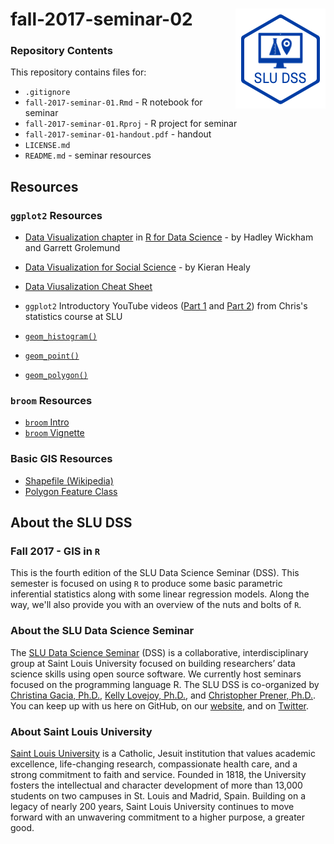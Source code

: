 fall-2017-seminar-02 <img src="https://raw.githubusercontent.com/slu-dss/fall-2017-seminar-01/sources/logo.png" align="right" />
===========================================================

### Repository Contents
This repository contains files for:
-   `.gitignore`
-   `fall-2017-seminar-01.Rmd` - R notebook for seminar
-   `fall-2017-seminar-01.Rproj` - R project for seminar
-   `fall-2017-seminar-01-handout.pdf` - handout
-   `LICENSE.md`
-   `README.md` - seminar resources

## Resources
### `ggplot2` Resources
*   [Data Visualization chapter](http://r4ds.had.co.nz/data-visualisation.html) in [R for Data Science](http://r4ds.had.co.nz) - by Hadley Wickham and Garrett Grolemund
*   [Data Visualization for Social Science](http://socviz.co) - by Kieran Healy
*   [Data Viusalization Cheat Sheet](https://github.com/rstudio/cheatsheets/raw/master/source/pdfs/ggplot2-cheatsheet-2.1.pdf)
*   `ggplot2` Introductory YouTube videos ([Part 1](https://www.youtube.com/watch?v=eT_6tw4fWRE&t) and [Part 2](https://www.youtube.com/watch?v=EHZ2JtVCDCQ)) from Chris's statistics course at SLU

*   [`geom_histogram()`](http://ggplot2.tidyverse.org/reference/geom_histogram.html)
*   [`geom_point()`](http://ggplot2.tidyverse.org/reference/geom_point.html)
*   [`geom_polygon()`](http://ggplot2.tidyverse.org/reference/geom_polygon.html)

### `broom` Resources
*   [`broom` Intro](https://github.com/tidyverse/broom/blob/master/README.md)
*   [`broom` Vignette](https://cran.r-project.org/web/packages/broom/vignettes/broom.html)

### Basic GIS Resources
*   [Shapefile (Wikipedia)](https://en.wikipedia.org/wiki/Shapefile)
*   [Polygon Feature Class](http://wiki.gis.com/wiki/index.php/Polygon_Feature_Class)

## About the SLU DSS
### Fall 2017 - GIS in `R`
This is the fourth edition of the SLU Data Science Seminar (DSS). This semester is focused on using `R` to produce some basic parametric inferential statistics along with some linear regression models. Along the way, we'll also provide you with an overview of the nuts and bolts of `R`.

### About the SLU Data Science Seminar
The [SLU Data Science Seminar](https://slu-dss.githb.io) (DSS) is a collaborative, interdisciplinary group at Saint Louis University focused on building researchers’ data science skills using open source software. We currently host seminars focused on the programming language R. The SLU DSS is co-organized by [Christina Gacia, Ph.D.](mailto:christina.garcia@slu.edu), [Kelly Lovejoy, Ph.D.](mailto:kelly.lovejoy@slu.edu@slu.edu), and [Christopher Prener, Ph.D.](mailto:chris.prener@slu.edu}). You can keep up with us here on GitHub, on our [website](https://slu-dss.githb.io), and on [Twitter](https://twitter.com/SLUDSS).

### About Saint Louis University
[Saint Louis University](http://wwww.slu.edu) is a Catholic, Jesuit institution that values academic excellence, life-changing research, compassionate health care, and a strong commitment to faith and service. Founded in 1818, the University fosters the intellectual and character development of more than 13,000 students on two campuses in St. Louis and Madrid, Spain. Building on a legacy of nearly 200 years, Saint Louis University continues to move forward with an unwavering commitment to a higher purpose, a greater good.

